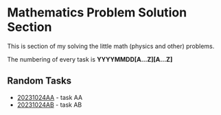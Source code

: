 # Mathematics Problem Solution Section

This is section of my solving the little math (physics and other) problems.

The numbering of every task is **YYYYMMDD[A…Z][A…Z]**

## Random Tasks

- [20231024AA](./random_tasks/20231024AA.md) - task AA
- [20231024AB](./random_tasks/20231024AB.md) - task AB
